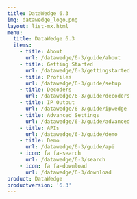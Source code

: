 ```yaml
---
title: DataWedge 6.3
img: datawedge_logo.png
layout: list-mx.html
menu: 
  title: DataWedge 6.3
  items:
    - title: About
      url: /datawedge/6-3/guide/about
    - title: Getting Started
      url: /datawedge/6-3/gettingstarted
    - title: Profiles
      url: /datawedge/6-3/guide/setup
    - title: Decoders
      url: /datawedge/6-3/guide/decoders
    - title: IP Output
      url: /datawedge/6-3/guide/ipwedge
    - title: Advanced Settings
      url: /datawedge/6-3/guide/advanced
    - title: APIs
      url: /datawedge/6-3/guide/demo
    - title: Demo
      url: /datawedge/6-3/guide/api
    - icon: fa fa-search
      url: /datawedge/6-3/search
    - icon: fa fa-download
      url: /datawedge/6-3/download
product: DataWedge
productversion: '6.3'
---
```

